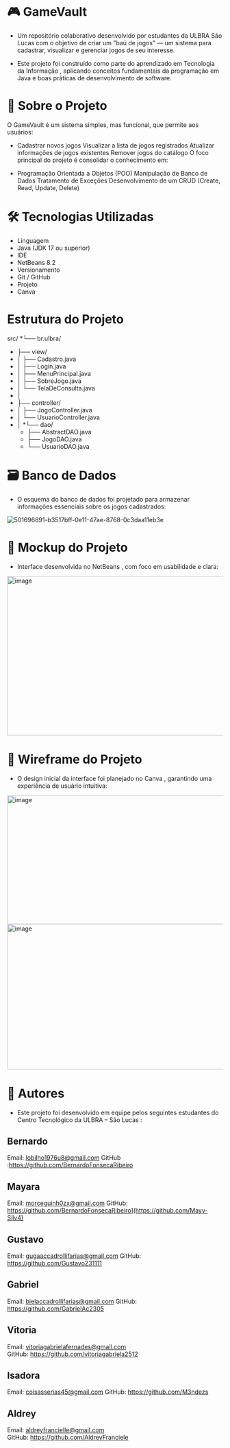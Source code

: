 # 🎮 GameVault
* Um repositório colaborativo desenvolvido por estudantes da ULBRA São Lucas com o objetivo de criar um "baú de jogos" — um sistema para cadastrar, visualizar e gerenciar jogos de seu interesse. 

* Este projeto foi construído como parte do aprendizado em Tecnologia da Informação , aplicando conceitos fundamentais da programação em Java e boas práticas de desenvolvimento de software.

  

# 📌 Sobre o Projeto
O GameVault é um sistema simples, mas funcional, que permite aos usuários:

* Cadastrar novos jogos
Visualizar a lista de jogos registrados
Atualizar informações de jogos existentes
Remover jogos do catálogo
O foco principal do projeto é consolidar o conhecimento em:

* Programação Orientada a Objetos (POO)
Manipulação de Banco de Dados
Tratamento de Exceções
Desenvolvimento de um CRUD (Create, Read, Update, Delete)

# 🛠️ Tecnologias Utilizadas
* Linguagem
* Java (JDK 17 ou superior)
* IDE
* NetBeans 8.2
* Versionamento
* Git / GitHub
* Projeto
* Canva

# Estrutura do Projeto
src/
*└── br.ulbra/
   * ├── view/
   * │   ├── Cadastro.java
   * │   ├── Login.java
   * │   ├── MenuPrincipal.java
   * │   ├── SobreJogo.java
   * │   └── TelaDeConsulta.java
   * │
   * ├── controller/
   * │   ├── JogoController.java
   * │   └── UsuarioController.java
   * │
   *└── dao/
     * ├── AbstractDAO.java
     * ├── JogoDAO.java
     * └── UsuarioDAO.java
  # 🗃️ Banco de Dados
* O esquema do banco de dados foi projetado para armazenar informações essenciais sobre os jogos cadastrados:

![501696891-b3517bff-0e11-47ae-8768-0c3daa11eb3e](https://github.com/user-attachments/assets/bf168565-a273-4399-9dcd-bfe175194140)

# 🎨 Mockup do Projeto
* Interface desenvolvida no NetBeans , com foco em usabilidade e clara:
  
<img width="666" height="371" alt="image" src="https://github.com/user-attachments/assets/b3aca5b8-fe0a-4896-8110-d30ef60df319" />

# 🧭 Wireframe do Projeto
* O design inicial da interface foi planejado no Canva , garantindo uma experiência de usuário intuitiva:

<img width="550" height="300" alt="image" src="https://github.com/user-attachments/assets/b4363b64-94fc-4eb7-aee5-166f309d4e4a" />


<img width="625" height="339" alt="image" src="https://github.com/user-attachments/assets/cba3c816-1ab7-487f-9629-44475a66e5a1" />

# 👥 Autores
* Este projeto foi desenvolvido em equipe pelos seguintes estudantes do Centro Tecnológico da ULBRA – São Lucas :

 ## Bernardo
Email: lobilho1976u8@gmail.com
GitHub :https://github.com/BernardoFonsecaRibeiro

## Mayara
Email: morceguinh0zx@gmail.com 
GitHub: https://github.com/BernardoFonsecaRibeiro](https://github.com/Mayy-Silv4)

 ## Gustavo
Email: gugaaccadrollifarias@gmail.com 
GitHub: https://github.com/Gustavo231111

## Gabriel
Email: bielaccadrollifarias@gmail.com 
GitHub: https://github.com/GabrielAc2305

## Vitoria
Email: vitoriagabrielafernades@gmail.com  
GitHub: https://github.com/vitoriagabriela2512

## Isadora
Email: coisasserias45@gmail.com
GitHub: https://github.com/M3ndezs
  
## Aldrey
Email: aldreyfrancielle@gmail.com   
GitHub: https://github.com/AldreyFranciele
